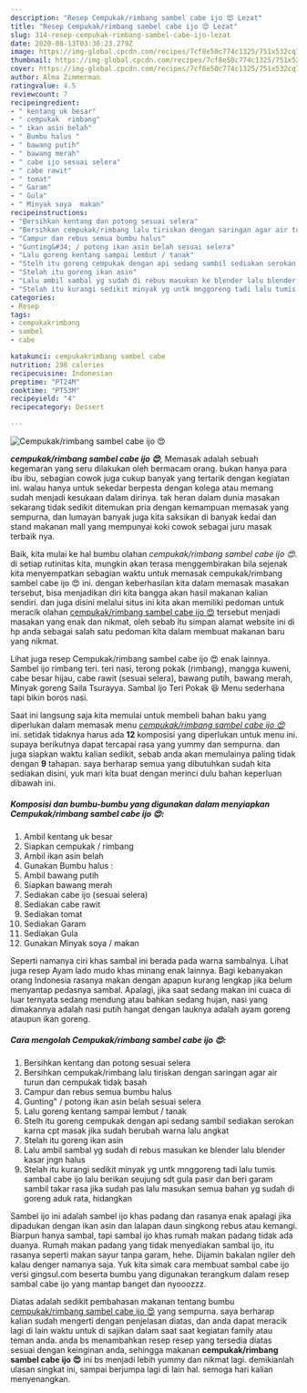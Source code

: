```yaml
---
description: "Resep Cempukak/rimbang sambel cabe ijo 😍 Lezat"
title: "Resep Cempukak/rimbang sambel cabe ijo 😍 Lezat"
slug: 314-resep-cempukak-rimbang-sambel-cabe-ijo-lezat
date: 2020-08-13T03:30:23.279Z
image: https://img-global.cpcdn.com/recipes/7cf8e50c774c1325/751x532cq70/cempukakrimbang-sambel-cabe-ijo-😍-foto-resep-utama.jpg
thumbnail: https://img-global.cpcdn.com/recipes/7cf8e50c774c1325/751x532cq70/cempukakrimbang-sambel-cabe-ijo-😍-foto-resep-utama.jpg
cover: https://img-global.cpcdn.com/recipes/7cf8e50c774c1325/751x532cq70/cempukakrimbang-sambel-cabe-ijo-😍-foto-resep-utama.jpg
author: Alma Zimmerman
ratingvalue: 4.5
reviewcount: 7
recipeingredient:
- " kentang uk besar"
- " cempukak  rimbang"
- " ikan asin belah"
- " Bumbu halus "
- " bawang putih"
- " bawang merah"
- " cabe ijo sesuai selera"
- " cabe rawit"
- " tomat"
- " Garam"
- " Gula"
- " Minyak soya  makan"
recipeinstructions:
- "Bersihkan kentang dan potong sesuai selera"
- "Bersihkan cempukak/rimbang lalu tiriskan dengan saringan agar air turun dan cempukak tidak basah"
- "Campur dan rebus semua bumbu halus"
- "Gunting&#34; / potong ikan asin belah sesuai selera"
- "Lalu goreng kentang sampai lembut / tanak"
- "Stelh itu goreng cempukak dengan api sedang sambil sediakan serokan karna cpt masak jika sudah berubah warna lalu angkat"
- "Stelah itu goreng ikan asin"
- "Lalu ambil sambal yg sudah di rebus masukan ke blender lalu blender kasar jngn halus"
- "Stelah itu kurangi sedikit minyak yg untk mnggoreng tadi lalu tumis sambal cabe ijo lalu berikan seujung sdt gula pasir dan beri garam sambil takar rasa jika sudah pas lalu masukan semua bahan yg sudah di goreng aduk rata, hidangkan"
categories:
- Resep
tags:
- cempukakrimbang
- sambel
- cabe

katakunci: cempukakrimbang sambel cabe 
nutrition: 298 calories
recipecuisine: Indonesian
preptime: "PT24M"
cooktime: "PT53M"
recipeyield: "4"
recipecategory: Dessert

---
```



![Cempukak/rimbang sambel cabe ijo 😍](https://img-global.cpcdn.com/recipes/7cf8e50c774c1325/751x532cq70/cempukakrimbang-sambel-cabe-ijo-😍-foto-resep-utama.jpg)

<b><i>cempukak/rimbang sambel cabe ijo 😍</i></b>, Memasak adalah sebuah kegemaran yang seru dilakukan oleh bermacam orang. bukan hanya para ibu ibu, sebagian cowok juga cukup banyak yang tertarik dengan kegiatan ini. walau hanya untuk sekedar berpesta dengan kolega atau memang sudah menjadi kesukaan dalam dirinya. tak heran dalam dunia masakan sekarang tidak sedikit ditemukan pria dengan kemampuan memasak yang sempurna, dan lumayan banyak juga kita saksikan di banyak kedai dan stand makanan mall yang mempunyai koki cowok sebagai juru masak terbaik nya.

Baik, kita mulai ke hal bumbu olahan <i>cempukak/rimbang sambel cabe ijo 😍</i>. di setiap rutinitas kita, mungkin akan terasa menggembirakan bila sejenak kita menyempatkan sebagian waktu untuk memasak cempukak/rimbang sambel cabe ijo 😍 ini. dengan keberhasilan kita dalam memasak masakan tersebut, bisa menjadikan diri kita bangga akan hasil makanan kalian sendiri. dan juga disini melalui situs ini kita akan memiliki pedoman untuk meracik olahan <u>cempukak/rimbang sambel cabe ijo 😍</u> tersebut menjadi masakan yang enak dan nikmat, oleh sebab itu simpan alamat website ini di hp anda sebagai salah satu pedoman kita dalam membuat makanan baru yang nikmat.

Lihat juga resep Cempukak/rimbang sambel cabe ijo 😍 enak lainnya. Sambel ijo rimbang teri. teri nasi, terong pokak (rimbang), mangga kuweni, cabe besar hijau, cabe rawit (sesuai selera), bawang putih, bawang merah, Minyak goreng Saila Tsurayya. Sambal Ijo Teri Pokak 😆 Menu sederhana tapi bikin boros nasi.


Saat ini langsung saja kita memulai untuk membeli bahan baku yang diperlukan dalam memasak menu <u><i>cempukak/rimbang sambel cabe ijo 😍</i></u> ini. setidak tidaknya harus ada <b>12</b> komposisi yang diperlukan untuk menu ini. supaya berikutnya dapat tercapai rasa yang yummy dan sempurna. dan juga siapkan waktu kalian sedikit, sebab anda akan memulainya paling tidak dengan <b>9</b> tahapan. saya berharap semua yang dibutuhkan sudah kita sediakan disini, yuk mari kita buat dengan merinci dulu bahan keperluan dibawah ini.

<!--inarticleads1-->

##### Komposisi dan bumbu-bumbu yang digunakan dalam menyiapkan Cempukak/rimbang sambel cabe ijo 😍:

1. Ambil  kentang uk besar
1. Siapkan  cempukak / rimbang
1. Ambil  ikan asin belah
1. Gunakan  Bumbu halus :
1. Ambil  bawang putih
1. Siapkan  bawang merah
1. Sediakan  cabe ijo (sesuai selera)
1. Sediakan  cabe rawit
1. Sediakan  tomat
1. Sediakan  Garam
1. Sediakan  Gula
1. Gunakan  Minyak soya / makan


Seperti namanya ciri khas sambal ini berada pada warna sambalnya. Lihat juga resep Ayam lado mudo khas minang enak lainnya. Bagi kebanyakan orang Indonesia rasanya makan dengan apapun kurang lengkap jika belum menyantap pedasnya sambal. Apalagi, jika saat sedang makan ini cuaca di luar ternyata sedang mendung atau bahkan sedang hujan, nasi yang dimakannya adalah nasi putih hangat dengan lauknya adalah ayam goreng ataupun ikan goreng. 

<!--inarticleads2-->

##### Cara mengolah Cempukak/rimbang sambel cabe ijo 😍:

1. Bersihkan kentang dan potong sesuai selera
1. Bersihkan cempukak/rimbang lalu tiriskan dengan saringan agar air turun dan cempukak tidak basah
1. Campur dan rebus semua bumbu halus
1. Gunting&#34; / potong ikan asin belah sesuai selera
1. Lalu goreng kentang sampai lembut / tanak
1. Stelh itu goreng cempukak dengan api sedang sambil sediakan serokan karna cpt masak jika sudah berubah warna lalu angkat
1. Stelah itu goreng ikan asin
1. Lalu ambil sambal yg sudah di rebus masukan ke blender lalu blender kasar jngn halus
1. Stelah itu kurangi sedikit minyak yg untk mnggoreng tadi lalu tumis sambal cabe ijo lalu berikan seujung sdt gula pasir dan beri garam sambil takar rasa jika sudah pas lalu masukan semua bahan yg sudah di goreng aduk rata, hidangkan


Sambel ijo ini adalah sambel ijo khas padang dan rasanya enak apalagi jika dipadukan dengan ikan asin dan lalapan daun singkong rebus atau kemangi. Biarpun hanya sambal, tapi sambal ijo khas rumah makan padang tidak ada duanya. Rumah makan padang yang tidak menyediakan sambal ijo, itu rasanya seperti makan sayur tanpa garam, hehe. Dijamin bakalan ngiler deh kalau denger namanya saja. Yuk kita simak cara membuat sambal cabe ijo versi gingsul.com beserta bumbu yang digunakan terangkum dalam resep sambal cabe ijo yang mantap banget dan nyooozzz. 

Diatas adalah sedikit pembahasan makanan tentang bumbu <u>cempukak/rimbang sambel cabe ijo 😍</u> yang sempurna. saya berharap kalian sudah mengerti dengan penjelasan diatas, dan anda dapat meracik lagi di lain waktu untuk di sajikan dalam saat saat kegiatan family atau teman anda. anda bs menambahkan resep resep yang tersedia diatas sesuai dengan keinginan anda, sehingga makanan <b>cempukak/rimbang sambel cabe ijo 😍</b> ini bs menjadi lebih yummy dan nikmat lagi. demikianlah ulasan singkat ini, sampai berjumpa lagi di lain hal. semoga hari kalian menyenangkan.

